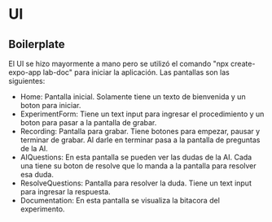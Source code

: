 # UI

## Boilerplate

El UI se hizo mayormente a mano pero se utilizó el comando "npx create-expo-app lab-doc" para iniciar la aplicación.
Las pantallas son las siguientes:

- Home: Pantalla inicial. Solamente tiene un texto de bienvenida y un boton para iniciar.
- ExperimentForm: Tiene un text input para ingresar el procedimiento y un boton para pasar a la pantalla de grabar.
- Recording: Pantalla para grabar. Tiene botones para empezar, pausar y terminar de grabar. Al darle en terminar pasa a la pantalla de preguntas de la AI.
- AIQuestions: En esta pantalla se pueden ver las dudas de la AI. Cada una tiene su boton de resolve que lo manda a la pantalla para resolver esa duda.
- ResolveQuestions: Pantalla para resolver la duda. Tiene un text input para ingresar la respuesta.
- Documentation: En esta pantalla se visualiza la bitacora del experimento.